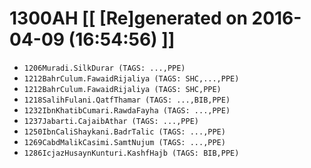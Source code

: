 # 1300AH [[ [Re]generated on 2016-04-09 (16:54:56) ]]

* `1206Muradi.SilkDurar (TAGS: ...,PPE)`
* `1212BahrCulum.FawaidRijaliya (TAGS: SHC,...,PPE)`
* `1212BahrCulum.FawaidRijaliya (TAGS: SHC,PPE)`
* `1218SalihFulani.QatfThamar (TAGS: ...,BIB,PPE)`
* `1232IbnKhatibCumari.RawdaFayha (TAGS: ...,PPE)`
* `1237Jabarti.CajaibAthar (TAGS: ...,PPE)`
* `1250IbnCaliShaykani.BadrTalic (TAGS: ...,PPE)`
* `1269CabdMalikCasimi.SamtNujum (TAGS: ...,PPE)`
* `1286IcjazHusaynKunturi.KashfHajb (TAGS: BIB,PPE)`
